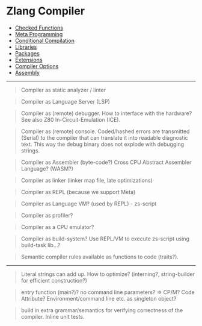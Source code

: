 # Zlang Compiler

- [Checked Functions](checked.md)
- [Meta Programming](meta.md)
- [Conditional Compilation](conditional.md)
- [Libraries](libraries.md)
- [Packages](packages.md)
- [Extensions](extensions.md)
- [Compiler Options](options.md)
- [Assembly](assembly.md)

---

> Compiler as static analyzer / linter

> Compiler as Language Server (LSP)

> Compiler as (remote) debugger. How to interface with the hardware? See also Z80 In-Circuit-Emulation (ICE).

> Compiler as (remote) console. Coded/hashed errors are transmitted (Serial) to the compiler that can translate it into readable diagnostic text. This way the debug binary does not explode with debugging strings.

> Compiler as Assembler (byte-code?) Cross CPU Abstract Assembler Language? (WASM?)

> Compiler as linker (linker map file, late optimizations)

> Compiler as REPL (because we support Meta)

> Compiler as Language VM? (used by REPL) - zs-script

> Compiler as profiler?

> Compiler as a CPU emulator?

> Compiler as build-system? Use REPL/VM to execute zs-script using build-task lib...?

> Semantic compiler rules available as functions to code (traits?).

---

> Literal strings can add up. How to optimize? (interning?, string-builder for efficient construction?)

> entry function (main?)? no command line parameters? => CP/M? Code Attribute? Environment/command line etc. as singleton object?

> build in extra grammar/semantics for verifying correctness of the compiler. Inline unit tests.
